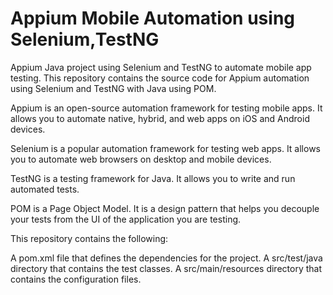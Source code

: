 # Appium Mobile Automation using Selenium,TestNG
Appium Java project using Selenium and TestNG to automate mobile app testing.
This repository contains the source code for Appium automation using Selenium and TestNG with Java using POM.

Appium is an open-source automation framework for testing mobile apps. It allows you to automate native, hybrid, and web apps on iOS and Android devices.

Selenium is a popular automation framework for testing web apps. It allows you to automate web browsers on desktop and mobile devices.

TestNG is a testing framework for Java. It allows you to write and run automated tests.

POM is a Page Object Model. It is a design pattern that helps you decouple your tests from the UI of the application you are testing.

This repository contains the following:

A pom.xml file that defines the dependencies for the project.
A src/test/java directory that contains the test classes.
A src/main/resources directory that contains the configuration files.
